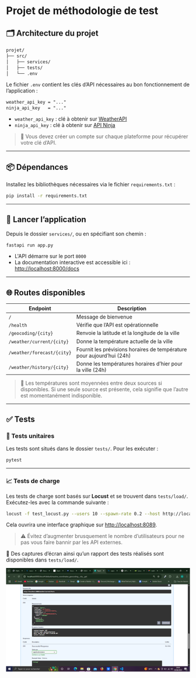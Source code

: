 # Projet de méthodologie de test

## 🗂️ Architecture du projet

```
projet/
├── src/
│   ├── services/
│   ├── tests/
│   └── .env
```

Le fichier `.env` contient les clés d’API nécessaires au bon fonctionnement de l’application :

```
weather_api_key = "..."
ninja_api_key   = "..."
```

- `weather_api_key` : clé à obtenir sur [WeatherAPI](https://www.weatherapi.com)
- `ninja_api_key` : clé à obtenir sur [API Ninja](https://api-ninjas.com)

> 📌 Vous devez créer un compte sur chaque plateforme pour récupérer votre clé d’API.

---

## 📦 Dépendances

Installez les bibliothèques nécessaires via le fichier `requirements.txt` :

```bash
pip install -r requirements.txt
```

---

## 🚀 Lancer l’application

Depuis le dossier `services/`, ou en spécifiant son chemin :

```bash
fastapi run app.py
```

- L'API démarre sur le port `8000`
- La documentation interactive est accessible ici : [http://localhost:8000/docs](http://localhost:8000/docs)

---

## 🌐 Routes disponibles

| Endpoint                         | Description                                                               |
|----------------------------------|---------------------------------------------------------------------------|
| `/`                              | Message de bienvenue                                                      |
| `/health`                        | Vérifie que l’API est opérationnelle                                      |
| `/geocoding/{city}`              | Renvoie la latitude et la longitude de la ville                           |
| `/weather/current/{city}`        | Donne la température actuelle de la ville                                 |
| `/weather/forecast/{city}`       | Fournit les prévisions horaires de température pour aujourd’hui (24h)     |
| `/weather/history/{city}`        | Donne les températures horaires d’hier pour la ville (24h)                |

> 📌 Les températures sont moyennées entre deux sources si disponibles. Si une seule source est présente, cela signifie que l’autre est momentanément indisponible.

---

## ✅ Tests

### 🧪 Tests unitaires

Les tests sont situés dans le dossier `tests/`. Pour les exécuter :

```bash
pytest
```

---

### 📈 Tests de charge

Les tests de charge sont basés sur **Locust** et se trouvent dans `tests/load/`.  
Exécutez-les avec la commande suivante :

```bash
locust -f test_locust.py --users 10 --spawn-rate 0.2 --host http://localhost:8000
```

Cela ouvrira une interface graphique sur [http://localhost:8089](http://localhost:8089).

> ⚠️ Évitez d’augmenter brusquement le nombre d’utilisateurs pour ne pas vous faire bannir par les API externes.

📎 Des captures d’écran ainsi qu’un rapport des tests réalisés sont disponibles dans `tests/load/`.

![Graphique tests de charge](src/tests/load/image.png)
